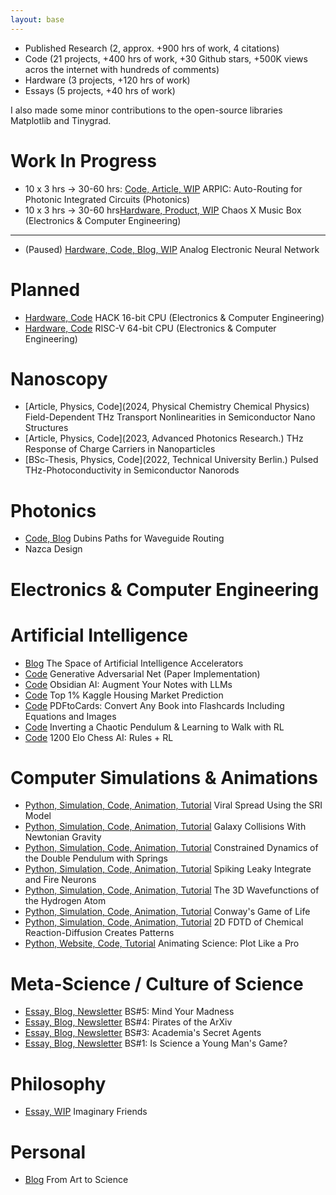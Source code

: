 ```yaml
---
layout: base
---
```


+ Published Research (2, approx. +900 hrs of work, 4 citations)
+ Code (21 projects, +400 hrs of work, +30 Github stars, +500K views acros the internet with hundreds of comments)
+ Hardware (3 projects, +120 hrs of work)
+ Essays (5 projects, +40 hrs of work)

I also made some minor contributions to the open-source libraries Matplotlib and Tinygrad.

# Work In Progress
+ 10 x 3 hrs -> 30-60 hrs: [Code, Article, WIP](2024) ARPIC: Auto-Routing for Photonic Integrated Circuits (Photonics)
+ 10 x 3 hrs -> 30-60 hrs[Hardware, Product, WIP](2024) Chaos X Music Box (Electronics & Computer Engineering)

---
+ (Paused) [Hardware, Code, Blog, WIP](2024) Analog Electronic Neural Network

# Planned
+ [Hardware, Code](2024) HACK 16-bit CPU (Electronics & Computer Engineering)
+ [Hardware, Code](2024) RISC-V 64-bit CPU (Electronics & Computer Engineering)


# Nanoscopy 
+ [Article, Physics, Code](2024, Physical Chemistry Chemical Physics) Field-Dependent THz Transport Nonlinearities in Semiconductor Nano Structures
+ [Article, Physics, Code](2023, Advanced Photonics Research.) THz Response of Charge Carriers in Nanoparticles
+ [BSc-Thesis, Physics, Code](2022, Technical University Berlin.) Pulsed THz-Photoconductivity in Semiconductor Nanorods

# Photonics
+ [Code, Blog](2023) Dubins Paths for Waveguide Routing
+ Nazca Design

# Electronics & Computer Engineering


# Artificial Intelligence
+ [Blog](2024) The Space of Artificial Intelligence Accelerators
+ [Code](2017) Generative Adversarial Net (Paper Implementation)
+ [Code](2024) Obsidian AI: Augment Your Notes with LLMs
+ [Code](2020) Top 1% Kaggle Housing Market Prediction
+ [Code](2023) PDFtoCards: Convert Any Book into Flashcards Including Equations and Images
+ [Code](2019) Inverting a Chaotic Pendulum & Learning to Walk with RL
+ [Code](2018) 1200 Elo Chess AI: Rules + RL

# Computer Simulations & Animations
+ [Python, Simulation, Code, Animation, Tutorial](2021) Viral Spread Using the SRI Model
+ [Python, Simulation, Code,  Animation, Tutorial](2021) Galaxy Collisions With Newtonian Gravity
+ [Python, Simulation, Code, Animation, Tutorial](2021) Constrained Dynamics of the Double Pendulum with Springs
+ [Python, Simulation, Code, Animation, Tutorial](2024) Spiking Leaky Integrate and Fire Neurons
+ [Python, Simulation, Code, Animation, Tutorial](2021) The 3D Wavefunctions of the Hydrogen Atom
+ [Python, Simulation, Code, Animation, Tutorial](2021) Conway's Game of Life
+ [Python, Simulation, Code, Animation, Tutorial](2021) 2D FDTD of Chemical Reaction-Diffusion Creates Patterns
+ [Python, Website, Code, Tutorial](2021) Animating Science: Plot Like a Pro

# Meta-Science / Culture of Science        
+ [Essay, Blog, Newsletter](2020) BS#5: Mind Your Madness
+ [Essay, Blog, Newsletter](2020) BS#4: Pirates of the ArXiv
+ [Essay, Blog, Newsletter](2020) BS#3: Academia's Secret Agents
+ [Essay, Blog, Newsletter](2020) BS#1: Is Science a Young Man's Game? 

# Philosophy
+ [Essay, WIP](2024) Imaginary Friends

# Personal
+ [Blog](2024) From Art to Science